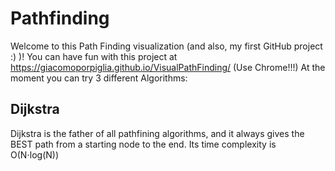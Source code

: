 # Pathfinding

Welcome to this Path Finding visualization (and also, my first GitHub project :) )! 
You can have fun with this project at https://giacomoporpiglia.github.io/VisualPathFinding/ (Use Chrome!!!)
At the moment you can try 3 different Algorithms: 
## Dijkstra
Dijkstra is the father of all pathfining algorithms, and it always gives the BEST path from a starting node to the end. Its time complexity is O(N⋅log(N))
